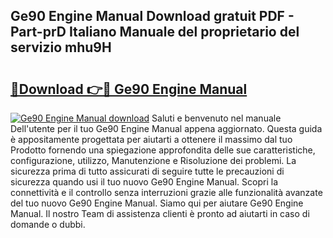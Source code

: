 ## Ge90 Engine Manual Download gratuit PDF - Part-prD Italiano Manuale del proprietario del servizio mhu9H

# <h2><a href="http://dfcqfvy.blite.top/?on=Ge90+Engine+Manual">🔗Download 👉🔴 Ge90 Engine Manual</a></h2>

[![Ge90 Engine Manual download](https://i.imgur.com/lujVjoI.png)](http://dfcqfvy.blite.top/?on=Ge90+Engine+Manual)
Saluti e benvenuto nel manuale Dell'utente per il tuo Ge90 Engine Manual appena aggiornato. Questa guida è appositamente progettata per aiutarti a ottenere il massimo dal tuo Prodotto fornendo una spiegazione approfondita delle sue caratteristiche, configurazione, utilizzo, Manutenzione e Risoluzione dei problemi. La sicurezza prima di tutto assicurati di seguire tutte le precauzioni di sicurezza quando usi il tuo nuovo Ge90 Engine Manual. Scopri la connettività e il controllo senza interruzioni grazie alle funzionalità avanzate del tuo nuovo Ge90 Engine Manual. Siamo qui per aiutare Ge90 Engine Manual. Il nostro Team di assistenza clienti è pronto ad aiutarti in caso di domande o dubbi.
